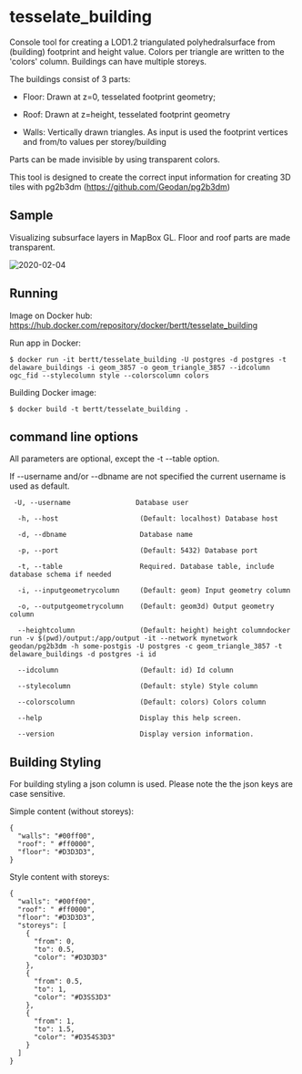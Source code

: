 # tesselate_building

Console tool for creating a LOD1.2 triangulated polyhedralsurface from (building) footprint and height value. Colors per triangle are written to the 'colors' column. Buildings can have multiple storeys.

The buildings consist of 3 parts:

- Floor: Drawn at z=0, tesselated footprint geometry;

- Roof: Drawn at z=height, tesselated footprint geometry

- Walls: Vertically drawn triangles. As input is used the footprint vertices and from/to values per storey/building  

Parts can be made invisible by using transparent colors.

This tool is designed to create the correct input information for creating 3D tiles with pg2b3dm (https://github.com/Geodan/pg2b3dm)

## Sample

Visualizing subsurface layers in MapBox GL. Floor and roof parts are made transparent.

![2020-02-04](https://user-images.githubusercontent.com/538812/73743253-696d1880-474e-11ea-8c4d-8983d65a1b62.png)

## Running 

Image on Docker hub: https://hub.docker.com/repository/docker/bertt/tesselate_building

Run app in Docker:

```
$ docker run -it bertt/tesselate_building -U postgres -d postgres -t delaware_buildings -i geom_3857 -o geom_triangle_3857 --idcolumn ogc_fid --stylecolumn style --colorscolumn colors
```

Building Docker image:

```
$ docker build -t bertt/tesselate_building .
```

## command line options

All parameters are optional, except the -t --table option.

If --username and/or --dbname are not specified the current username is used as default.

```
 -U, --username                Database user

  -h, --host                    (Default: localhost) Database host

  -d, --dbname                  Database name

  -p, --port                    (Default: 5432) Database port

  -t, --table                   Required. Database table, include database schema if needed

  -i, --inputgeometrycolumn     (Default: geom) Input geometry column

  -o, --outputgeometrycolumn    (Default: geom3d) Output geometry column

  --heightcolumn                (Default: height) height columndocker run -v $(pwd)/output:/app/output -it --network mynetwork geodan/pg2b3dm -h some-postgis -U postgres -c geom_triangle_3857 -t delaware_buildings -d postgres -i id

  --idcolumn                    (Default: id) Id column

  --stylecolumn                 (Default: style) Style column

  --colorscolumn                (Default: colors) Colors column 

  --help                        Display this help screen.

  --version                     Display version information.
  ```


## Building Styling

For building styling a json column is used. Please note the the json keys are case sensitive. 

Simple content (without storeys):

```
{
  "walls": "#00ff00",
  "roof": " #ff0000",
  "floor": "#D3D3D3",
}
```

Style content with storeys:

```
{
  "walls": "#00ff00",
  "roof": " #ff0000",
  "floor": "#D3D3D3",
  "storeys": [
    {
      "from": 0,
      "to": 0.5,
      "color": "#D3D3D3"
    },
    {
      "from": 0.5,
      "to": 1,
      "color": "#D3SS3D3"
    },
    {
      "from": 1,
      "to": 1.5,
      "color": "#D354S3D3"
    }
  ]
}
```
